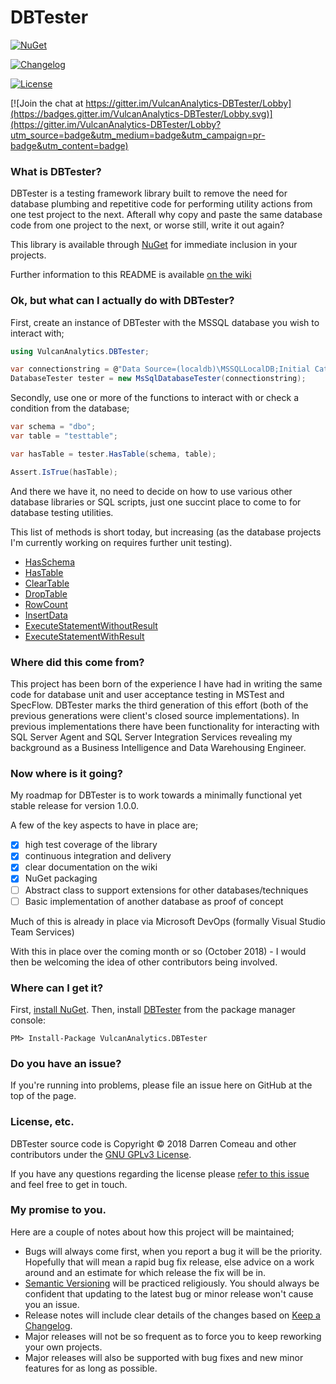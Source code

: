 # DBTester

[![NuGet](https://img.shields.io/nuget/v/VulcanAnalytics.DBTester.svg)](https://www.nuget.org/packages/VulcanAnalytics.DBTester)

[![Changelog][version-badge]][CHANGELOG]

[![License][license-badge]][LICENSE]

[![Join the chat at https://gitter.im/VulcanAnalytics-DBTester/Lobby](https://badges.gitter.im/VulcanAnalytics-DBTester/Lobby.svg)](https://gitter.im/VulcanAnalytics-DBTester/Lobby?utm_source=badge&utm_medium=badge&utm_campaign=pr-badge&utm_content=badge)

### What is DBTester?

DBTester is a testing framework library built to remove the need for database plumbing and repetitive code for performing utility actions from one test project to the next. Afterall why copy and paste the same database code from one project to the next, or worse still, write it out again?

This library is available through [NuGet](https://www.nuget.org/packages/VulcanAnalytics.DBTester) for immediate inclusion in your projects.

Further information to this README is available [on the wiki](https://github.com/VulcanAnalytics/DBTester/wiki)

### Ok, but what can I actually do with DBTester?

First, create an instance of DBTester with the MSSQL database you wish to interact with;

```csharp
using VulcanAnalytics.DBTester;
```

```csharp
var connectionstring = @"Data Source=(localdb)\MSSQLLocalDB;Initial Catalog=tempdb;Integrated Security=SSPI;";
DatabaseTester tester = new MsSqlDatabaseTester(connectionstring);
```

Secondly, use one or more of the functions to interact with or check a condition from the database;

```csharp
var schema = "dbo";
var table = "testtable";

var hasTable = tester.HasTable(schema, table);

Assert.IsTrue(hasTable);
```

And there we have it, no need to decide on how to use various other database libraries or SQL scripts, just one succint place to come to for database testing utilities.

This list of methods is short today, but increasing (as the database projects I'm currently working on requires further unit testing).
* [HasSchema](https://github.com/VulcanAnalytics/DBTester/wiki/HasSchema)
* [HasTable](https://github.com/VulcanAnalytics/DBTester/wiki/HasTable)
* [ClearTable](https://github.com/VulcanAnalytics/DBTester/wiki/ClearTable)
* [DropTable](https://github.com/VulcanAnalytics/DBTester/wiki/DropTable)
* [RowCount](https://github.com/VulcanAnalytics/DBTester/wiki/RowCount)
* [InsertData](https://github.com/VulcanAnalytics/DBTester/wiki/InsertData)
* [ExecuteStatementWithoutResult](https://github.com/VulcanAnalytics/DBTester/wiki/ExecuteStatementWithoutResult)
* [ExecuteStatementWithResult](https://github.com/VulcanAnalytics/DBTester/wiki/ExecuteStatementWithResult)

### Where did this come from?

This project has been born of the experience I have had in writing the same code for database unit and user acceptance testing in MSTest and SpecFlow. DBTester marks the third generation of this effort (both of the previous generations were client's closed source implementations).
In previous implementations there have been functionality for interacting with SQL Server Agent and SQL Server Integration Services revealing my background as a Business Intelligence and Data Warehousing Engineer.

### Now where is it going?

My roadmap for DBTester is to work towards a minimally functional yet stable release for version 1.0.0.

A few of the key aspects to have in place are;
- [x] high test coverage of the library
- [x] continuous integration and delivery
- [x] clear documentation on the wiki
- [x] NuGet packaging
- [ ] Abstract class to support extensions for other databases/techniques
- [ ] Basic implementation of another database as proof of concept

Much of this is already in place via Microsoft DevOps (formally Visual Studio Team Services)

With this in place over the coming month or so (October 2018) - I would then be welcoming the idea of other contributors being involved.

### Where can I get it?

First, [install NuGet](http://docs.nuget.org/docs/start-here/installing-nuget). Then, install [DBTester](https://www.nuget.org/packages/VulcanAnalytics.DBTester/) from the package manager console:

```
PM> Install-Package VulcanAnalytics.DBTester
```

### Do you have an issue?

If you're running into problems, please file an issue here on GitHub at the top of the page.

### License, etc.

DBTester source code is Copyright &copy; 2018 Darren Comeau and other contributors under the [GNU GPLv3 License](LICENSE.txt).

If you have any questions regarding the license please [refer to this issue](https://github.com/VulcanAnalytics/DBTester/issues/11) and feel free to get in touch.

### My promise to you.

Here are a couple of notes about how this project will be maintained;
* Bugs will always come first, when you report a bug it will be the priority. Hopefully that will mean a rapid bug fix release, else advice on a work around and an estimate for which release the fix will be in.
* [Semantic Versioning](https://semver.org/) will be practiced religiously. You should always be confident that updating to the latest bug or minor release won't cause you an issue.
* Release notes will include clear details of the changes based on [Keep a Changelog](https://keepachangelog.com/en/1.0.0/).
* Major releases will not be so frequent as to force you to keep reworking your own projects.
* Major releases will also be supported with bug fixes and new minor features for as long as possible.

[CHANGELOG]: ./CHANGELOG.md
[LICENSE]: ./LICENSE

[version-badge]: https://img.shields.io/badge/version-v0.10.0.alpha-yellow.svg
[license-badge]: https://img.shields.io/badge/license-GPLv3-blue.svg
